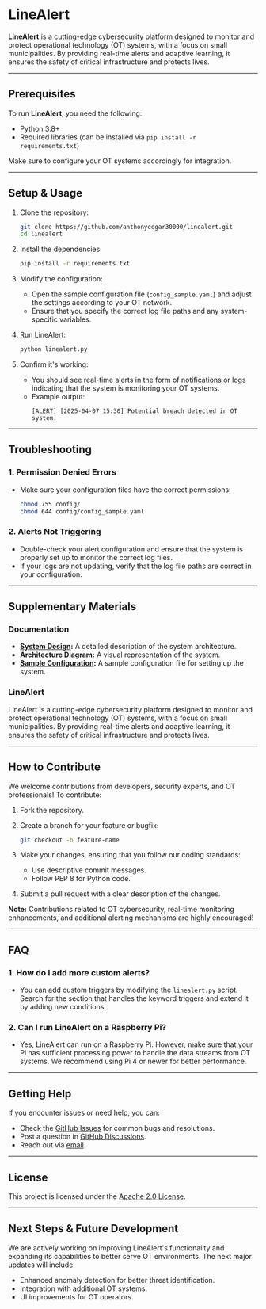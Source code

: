 # LineAlert

**LineAlert** is a cutting-edge cybersecurity platform designed to monitor and protect operational technology (OT) systems, with a focus on small municipalities. By providing real-time alerts and adaptive learning, it ensures the safety of critical infrastructure and protects lives.

---

## Prerequisites
To run **LineAlert**, you need the following:

- Python 3.8+
- Required libraries (can be installed via `pip install -r requirements.txt`)

Make sure to configure your OT systems accordingly for integration.

---

## Setup & Usage

1. Clone the repository:
    ```bash
    git clone https://github.com/anthonyedgar30000/linealert.git
    cd linealert
    ```

2. Install the dependencies:
    ```bash
    pip install -r requirements.txt
    ```

3. Modify the configuration:
   - Open the sample configuration file (`config_sample.yaml`) and adjust the settings according to your OT network.
   - Ensure that you specify the correct log file paths and any system-specific variables.

4. Run LineAlert:
    ```bash
    python linealert.py
    ```

5. Confirm it's working:
   - You should see real-time alerts in the form of notifications or logs indicating that the system is monitoring your OT systems.
   - Example output:
     ```
     [ALERT] [2025-04-07 15:30] Potential breach detected in OT system.
     ```

---

## Troubleshooting

### 1. **Permission Denied Errors**
   - Make sure your configuration files have the correct permissions:
     ```bash
     chmod 755 config/
     chmod 644 config/config_sample.yaml
     ```

### 2. **Alerts Not Triggering**
   - Double-check your alert configuration and ensure that the system is properly set up to monitor the correct log files.
   - If your logs are not updating, verify that the log file paths are correct in your configuration.

---

## Supplementary Materials

### Documentation
- **[System Design](docs/system_design.md):** A detailed description of the system architecture.
- **[Architecture Diagram](docs/architecture_diagram.png):** A visual representation of the system.
- **[Sample Configuration](config/config_sample.yaml):** A sample configuration file for setting up the system.

### LineAlert
LineAlert is a cutting-edge cybersecurity platform designed to monitor and protect operational technology (OT) systems, with a focus on small municipalities. By providing real-time alerts and adaptive learning, it ensures the safety of critical infrastructure and protects lives.

---

## How to Contribute

We welcome contributions from developers, security experts, and OT professionals! To contribute:

1. Fork the repository.
2. Create a branch for your feature or bugfix:
    ```bash
    git checkout -b feature-name
    ```
3. Make your changes, ensuring that you follow our coding standards:
    - Use descriptive commit messages.
    - Follow PEP 8 for Python code.

4. Submit a pull request with a clear description of the changes.

**Note:** Contributions related to OT cybersecurity, real-time monitoring enhancements, and additional alerting mechanisms are highly encouraged!

---

## FAQ

### 1. **How do I add more custom alerts?**
   - You can add custom triggers by modifying the `linealert.py` script. Search for the section that handles the keyword triggers and extend it by adding new conditions.

### 2. **Can I run LineAlert on a Raspberry Pi?**
   - Yes, LineAlert can run on a Raspberry Pi. However, make sure that your Pi has sufficient processing power to handle the data streams from OT systems. We recommend using Pi 4 or newer for better performance.

---

## Getting Help

If you encounter issues or need help, you can:
- Check the [GitHub Issues](https://github.com/anthonyedgar30000/linealert/issues) for common bugs and resolutions.
- Post a question in [GitHub Discussions](https://github.com/anthonyedgar30000/linealert/discussions).
- Reach out via [email](mailto:anthonyedgar30000@gmail.com).

---

## License

This project is licensed under the [Apache 2.0 License](LICENSE).

---

## Next Steps & Future Development

We are actively working on improving LineAlert's functionality and expanding its capabilities to better serve OT environments. The next major updates will include:
- Enhanced anomaly detection for better threat identification.
- Integration with additional OT systems.
- UI improvements for OT operators.


